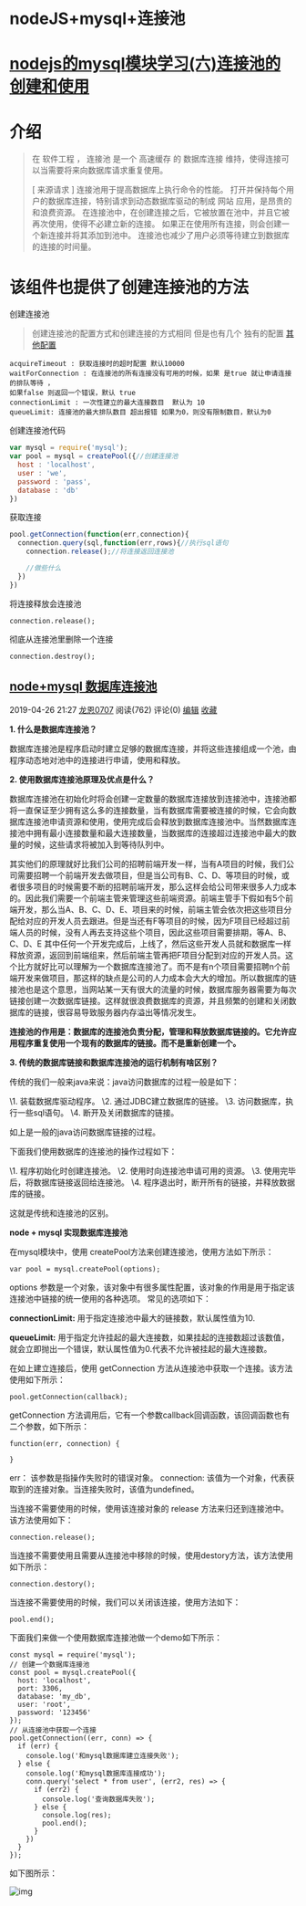 # nodeJS+mysql+连接池

# [nodejs的mysql模块学习(六)连接池的创建和使用](https://www.cnblogs.com/shenlonghun/p/6133963.html)

# 介绍

> 在 软件工程 ， 连接池 是一个 高速缓存 的 数据库连接 维持，使得连接可以当需要将来向数据库请求重复使用。
>
>  [ 来源请求 ] 连接池用于提高数据库上执行命令的性能。 打开并保持每个用户的数据库连接，特别请求到动态数据库驱动的制成 网站 应用，是昂贵的和浪费资源。 在连接池中，在创建连接之后，它被放置在池中，并且它被再次使用，使得不必建立新的连接。 如果正在使用所有连接，则会创建一个新连接并将其添加到池中。 连接池也减少了用户必须等待建立到数据库的连接的时间量。



# 该组件也提供了创建连接池的方法

创建连接池

> 创建连接池的配置方式和创建连接的方式相同
> 但是也有几个 独有的配置
> [其他配置](http://www.cnblogs.com/shenlonghun/p/6122034.html)

```
acquireTimeout : 获取连接时的超时配置 默认10000
waitForConnection : 在连接池的所有连接没有可用的时候，如果 是true 就让申请连接的排队等待 ，
如果false 则返回一个错误，默认 true
connectionLimit : 一次性建立的最大连接数目  默认为 10
queueLimit: 连接池的最大排队数目 超出报错 如果为0，则没有限制数目，默认为0 
```

创建连接池代码

```JavaScript
var mysql = require('mysql');
var pool = mysql = createPool({//创建连接池
  host : 'localhost',
  user : 'we',
  password : 'pass',
  database : 'db'
})
```

获取连接

```JavaScript
pool.getConnection(function(err,connection){
  connection.query(sql,function(err,rows){//执行sql语句
    connection.release();//将连接返回连接池

    //做些什么
  })
})
```

将连接释放会连接池

```
connection.release();
```

彻底从连接池里删除一个连接

```
connection.destroy();
```



## [node+mysql 数据库连接池](https://www.cnblogs.com/tugenhua0707/p/10776725.html)

2019-04-26 21:27 [龙恩0707](https://www.cnblogs.com/tugenhua0707/) 阅读(762) 评论(0) [编辑](https://i.cnblogs.com/EditPosts.aspx?postid=10776725) [收藏](javascript:void(0))

**1. 什么是数据库连接池？**

数据库连接池是程序启动时建立足够的数据库连接，并将这些连接组成一个池，由程序动态地对池中的连接进行申请，使用和释放。

**2. 使用数据库连接池原理及优点是什么？**

数据库连接池在初始化时将会创建一定数量的数据库连接放到连接池中，连接池都将一直保证至少拥有这么多的连接数量，当有数据库需要被连接的时候，它会向数据库连接池申请资源和使用，使用完成后会释放到数据库连接池中。当然数据库连接池中拥有最小连接数量和最大连接数量，当数据库的连接超过连接池中最大的数量的时候，这些请求将被加入到等待队列中。

其实他们的原理就好比我们公司的招聘前端开发一样，当有A项目的时候，我们公司需要招聘一个前端开发去做项目，但是当公司有B、C、D、等项目的时候，或者很多项目的时候需要不断的招聘前端开发，那么这样会给公司带来很多人力成本的。因此我们需要一个前端主管来管理这些前端资源。前端主管手下假如有5个前端开发，那么当A、B、C、D、E、项目来的时候，前端主管会依次把这些项目分配给对应的开发人员去跟进。但是当还有F等项目的时候，因为F项目已经超过前端人员的时候，没有人再去支持这些个项目，因此这些项目需要排期，等A、B、C、D、E 其中任何一个开发完成后，上线了，然后这些开发人员就和数据库一样释放资源，返回到前端组来，然后前端主管再把F项目分配到对应的开发人员。这个比方就好比可以理解为一个数据库连接池了。而不是有n个项目需要招聘n个前端开发来做项目，那这样的缺点是公司的人力成本会大大的增加。所以数据库的链接池也是这个意思，当网站某一天有很大的流量的时候，数据库服务器需要为每次链接创建一次数据库链接。这样就很浪费数据库的资源，并且频繁的创建和关闭数据库的链接，很容易导致服务器内存溢出等情况发生。

**连接池的作用是：数据库的连接池负责分配，管理和释放数据库链接的。它允许应用程序重复使用一个现有的数据库的链接。而不是重新创建一个。**

**3. 传统的数据库链接和数据库连接池的运行机制有啥区别？**

传统的我们一般来java来说：java访问数据库的过程一般是如下：

\1. 装载数据库驱动程序。
\2. 通过JDBC建立数据库的链接。
\3. 访问数据库，执行一些sql语句。
\4. 断开及关闭数据库的链接。

如上是一般的java访问数据库链接的过程。

下面我们使用数据库的连接池的操作过程如下：

\1. 程序初始化时创建连接池。
\2. 使用时向连接池申请可用的资源。
\3. 使用完毕后，将数据库链接返回给连接池。
\4. 程序退出时，断开所有的链接，并释放数据库的链接。

这就是传统和连接池的区别。

**node + mysql 实现数据库连接池**

在mysql模块中，使用 createPool方法来创建连接池，使用方法如下所示：

```
var pool = mysql.createPool(options);
```

options 参数是一个对象，该对象中有很多属性配置，该对象的作用是用于指定该连接池中链接的统一使用的各种选项。
常见的选项如下：

**connectionLimit:** 用于指定连接池中最大的链接数，默认属性值为10.

**queueLimit:** 用于指定允许挂起的最大连接数，如果挂起的连接数超过该数值，就会立即抛出一个错误，默认属性值为0.代表不允许被挂起的最大连接数。

在如上建立连接后，使用 getConnection 方法从连接池中获取一个连接。该方法使用如下所示：

```
pool.getConnection(callback);
```

getConnection 方法调用后，它有一个参数callback回调函数，该回调函数也有二个参数，如下所示：

```
function(err, connection) {
  
}
```

err： 该参数是指操作失败时的错误对象。
connection: 该值为一个对象，代表获取到的连接对象。当连接失败时，该值为undefined。

当连接不需要使用的时候，使用该连接对象的 release 方法来归还到连接池中。该方法使用如下：

```
connection.release();
```

当连接不需要使用且需要从连接池中移除的时候，使用destory方法，该方法使用如下所示：

```
connection.destory();
```

当连接不需要使用的时候，我们可以关闭该连接，使用方法如下：

```
pool.end();
```

下面我们来做一个使用数据库连接池做一个demo如下所示：



```
const mysql = require('mysql');
// 创建一个数据库连接池
const pool = mysql.createPool({
  host: 'localhost',
  port: 3306,
  database: 'my_db',
  user: 'root',
  password: '123456'
});
// 从连接池中获取一个连接
pool.getConnection((err, conn) => {
  if (err) {
    console.log('和mysql数据库建立连接失败');
  } else {
    console.log('和mysql数据库连接成功');
    conn.query('select * from user', (err2, res) => {
      if (err2) {
        console.log('查询数据库失败');
      } else {
        console.log(res);
        pool.end();
      }
    })
  }
});
```

如下图所示：

![img](https://img2018.cnblogs.com/blog/561794/201904/561794-20190426212659280-1867061286.png)

